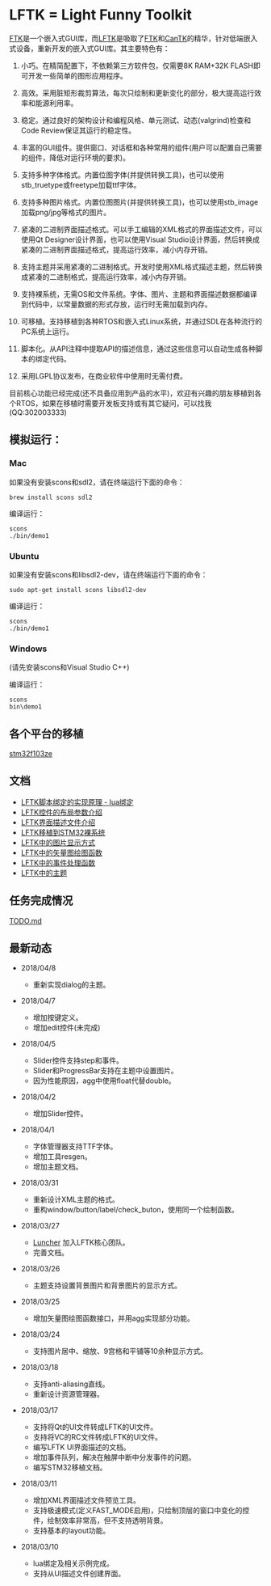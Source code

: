 # LFTK = Light Funny Toolkit

[FTK](https://github.com/xianjimli/ftk)是一个嵌入式GUI库，而[LFTK](https://github.com/xianjimli/lftk)是吸取了[FTK](https://github.com/xianjimli/ftk)和[CanTK](https://github.com/drawapp8/cantk)的精华，针对低端嵌入式设备，重新开发的嵌入式GUI库。其主要特色有：

1. 小巧。在精简配置下，不依赖第三方软件包，仅需要8K RAM+32K FLASH即可开发一些简单的图形应用程序。

2. 高效。采用脏矩形裁剪算法，每次只绘制和更新变化的部分，极大提高运行效率和能源利用率。

3. 稳定。通过良好的架构设计和编程风格、单元测试、动态(valgrind)检查和Code Review保证其运行的稳定性。

4. 丰富的GUI组件。提供窗口、对话框和各种常用的组件(用户可以配置自己需要的组件，降低对运行环境的要求)。

5. 支持多种字体格式。内置位图字体(并提供转换工具)，也可以使用stb\_truetype或freetype加载ttf字体。

6. 支持多种图片格式。内置位图图片(并提供转换工具)，也可以使用stb\_image加载png/jpg等格式的图片。

7. 紧凑的二进制界面描述格式。可以手工编辑的XML格式的界面描述文件，可以使用Qt Designer设计界面，也可以使用Visual Studio设计界面，然后转换成紧凑的二进制界面描述格式，提高运行效率，减小内存开销。

8. 支持主题并采用紧凑的二进制格式。开发时使用XML格式描述主题，然后转换成紧凑的二进制格式，提高运行效率，减小内存开销。

9. 支持裸系统，无需OS和文件系统。字体、图片、主题和界面描述数据都编译到代码中，以常量数据的形式存放，运行时无需加载到内存。

10. 可移植。支持移植到各种RTOS和嵌入式Linux系统，并通过SDL在各种流行的PC系统上运行。

11. 脚本化。从API注释中提取API的描述信息，通过这些信息可以自动生成各种脚本的绑定代码。

12. 采用LGPL协议发布，在商业软件中使用时无需付费。

目前核心功能已经完成(还不具备应用到产品的水平)，欢迎有兴趣的朋友移植到各个RTOS，如果在移植时需要开发板支持或有其它疑问，可以找我(QQ:302003333)

## 模拟运行：

### Mac

如果没有安装scons和sdl2，请在终端运行下面的命令：

```
brew install scons sdl2
```

编译运行：

```
scons
./bin/demo1
```

### Ubuntu

如果没有安装scons和libsdl2-dev，请在终端运行下面的命令：

```
sudo apt-get install scons libsdl2-dev
```

编译运行：

```
scons
./bin/demo1
```

### Windows

(请先安装scons和Visual Studio C++)

编译运行：

```
scons
bin\demo1
```

## 各个平台的移植

[stm32f103ze](https://github.com/xianjimli/lftk-stm32f103ze-raw.git)

## 文档

* [LFTK脚本绑定的实现原理 - lua绑定](docs/binding_lua.md)
* [LFTK控件的布局参数介绍](docs/layout.md)
* [LFTK界面描述文件介绍](docs/ui_desc.md)
* [LFTK移植到STM32裸系统](docs/porting_to_stm32.md)
* [LFTK中的图片显示方式](docs/image_draw_type.md)
* [LFTK中的矢量图绘图函数](docs/vgcanvas.md)
* [LFTK中的事件处理函数](docs/event_listener.md)
* [LFTK中的主题](docs/theme.md)

## 任务完成情况
[TODO.md](TODO.md)

## 最新动态

* 2018/04/8
    * 重新实现dialog的主题。

* 2018/04/7
    * 增加按键定义。
    * 增加edit控件(未完成)

* 2018/04/5
    * Slider控件支持step和事件。
    * Slider和ProgressBar支持在主题中设置图片。
    * 因为性能原因，agg中使用float代替double。

* 2018/04/2
    * 增加Slider控件。

* 2018/04/1
    * 字体管理器支持TTF字体。 
    * 增加工具resgen。
    * 增加主题文档。

* 2018/03/31
    * 重新设计XML主题的格式。
    * 重构window/button/label/check\_buton，使用同一个绘制函数。

* 2018/03/27
    * [Luncher](https://github.com/Luncher) 加入LFTK核心团队。
    * 完善文档。

* 2018/03/26
    * 主题支持设置背景图片和背景图片的显示方式。

* 2018/03/25
    * 增加矢量图绘图函数接口，并用agg实现部分功能。

* 2018/03/24
    * 支持图片居中、缩放、9宫格和平铺等10余种显示方式。

* 2018/03/18
    * 支持anti-aliasing直线。
    * 重新设计资源管理器。

* 2018/03/17
    * 支持将Qt的UI文件转成LFTK的UI文件。
    * 支持将VC的RC文件转成LFTK的UI文件。
    * 编写LFTK UI界面描述的文档。
    * 增加事件队列，解决在触屏中断中分发事件的问题。
    * 编写STM32移植文档。

* 2018/03/11
    * 增加XML界面描述文件预览工具。
    * 支持极速模式(定义FAST\_MODE启用)，只绘制顶层的窗口中变化的控件，绘制效率非常高，但不支持透明背景。
    * 支持基本的layout功能。

* 2018/03/10 
    * lua绑定及相关示例完成。
    * 支持从UI描述文件创建界面。

